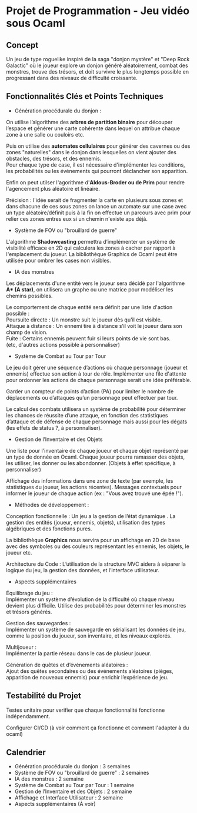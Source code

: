 # Projet de Programmation - Jeu vidéo sous Ocaml

## Concept

Un jeu de type roguelike inspiré de la saga "donjon mystère" et "Deep Rock Galactic" où le joueur explore un donjon généré aléatoirement, combat des monstres, trouve des trésors, et doit survivre le plus longtemps possible en progressant dans des niveaux de difficulté croissante.

## Fonctionnalités Clés et Points Techniques

- Génération procédurale du donjon :

On utilise l’algorithme des **arbres de partition binaire** pour découper l’espace et générer une carte cohérente dans lequel on attribue chaque zone à une salle ou couloirs etc.

Puis on utilise des **automates cellulaires** pour générer des cavernes ou des zones "naturelles" dans le donjon dans lesquelles on vient ajouter des obstacles, des trésors, et des ennemis.\
Pour chaque type de case, il est nécessaire d'implémenter les conditions, les probabilités ou les événements qui pourront déclancher son apparition.

Enfin on peut utilser l'agorithme d'**Aldous-Broder ou de Prim** pour rendre l'agencement plus aléatoire et linéaire.

Précision : l'idée serait de fragmenter la carte en plusieurs sous zones et dans chacune de ces sous zones on lance un automate sur une case avec un type aléatoire/définit puis à la fin on effectue un parcours avec prim pour relier ces zones entres eux si un chemin n'existe aps déjà.

<!--
-Structure des données du donjon
Le donjon peut être représenté comme une matrice 2D de cases, chaque case représentant un type de terrain (sol, mur, porte, etc.).
type cell = Wall | Floor | Door | Monster of int | Treasure of int
 -->

- Système de FOV ou "brouillard de guerre"

L'algorithme **Shadowcasting** permettra d’implémenter un système de visibilité efficace en 2D qui calculera les zones à cacher par rapport à l'emplacement du joueur.
La bibliothèque Graphics de Ocaml peut être utilisée pour ombrer les cases non visibles.

- IA des monstres

Les déplacements d'une entité vers le joueur sera décidé par l'algorithme **A\* (A star)**, on utilisera un graphe ou une matrice pour modéliser les chemins possibles.

Le comportement de chaque entité sera définit par une liste d'action possible :\
Poursuite directe : Un monstre suit le joueur dès qu'il est visible.\
Attaque à distance : Un ennemi tire à distance s’il voit le joueur dans son champ de vision.\
Fuite : Certains ennemis peuvent fuir si leurs points de vie sont bas.\
(etc, d'autres actions possible à personnaliser)

<!-- -Organisation du code IA
Modéliser les comportements sous forme de fonctions OCaml indépendantes pour chaque type d’ennemi. Cela rend le système de comportement plus facilement extensible. -->

- Système de Combat au Tour par Tour

Le jeu doit gérer une séquence d’actions où chaque personnage (joueur et ennemis) effectue son action à tour de rôle. Implémenter une file d'attente pour ordonner les actions de chaque personnage serait une idée préférable.

Garder un compteur de points d’action (PA) pour limiter le nombre de déplacements ou d’attaques qu’un personnage peut effectuer par tour.

Le calcul des combats utilisera un système de probabilité pour déterminer les chances de réussite d’une attaque, en fonction des statistiques d’attaque et de défense de chaque personnage mais aussi pour les dégats (les effets de status ?, à personnaliser).

- Gestion de l’Inventaire et des Objets

Une liste pour l'inventaire de chaque joueur et chaque objet représenté par un type de donnée en Ocaml.
Chaque joueur pourra ramasser des objets, les utiliser, les donner ou les abondonner.
(Objets à effet spécifique, à personnaliser)

Affichage des informations dans une zone de texte (par exemple, les statistiques du joueur, les actions récentes).
Messages contextuels pour informer le joueur de chaque action (ex : "Vous avez trouvé une épée !").

- Méthodes de développement :

Conception fonctionnelle : Un jeu a la gestion de l’état dynamique . La gestion des entités (joueur, ennemis, objets), utilisation des types algébriques et des fonctions pures.

La bibliothèque **Graphics** nous servira pour un affichage en 2D de base avec des symboles ou des couleurs représentant les ennemis, les objets, le joueur etc.

Architecture du Code : L’utilisation de la structure MVC aidera à séparer la logique du jeu, la gestion des données, et l’interface utilisateur.

- Aspects supplémentaires

Équilibrage du jeu :\
Implémenter un système d’évolution de la difficulté où chaque niveau devient plus difficile. Utilise des probabilités pour déterminer les monstres et trésors générés.

Gestion des sauvegardes :\
Implémenter un système de sauvegarde en sérialisant les données de jeu, comme la position du joueur, son inventaire, et les niveaux explorés.

Multijoueur :\
Implémenter la partie réseau dans le cas de plusieur joueur.

Génération de quêtes et d’événements aléatoires :\
Ajout des quêtes secondaires ou des événements aléatoires (pièges, apparition de nouveaux ennemis) pour enrichir l’expérience de jeu.

## Testabilité du Projet

Testes unitaire pour verifier que chaque fonctionnalité fonctionne indépendamment.

Configurer CI/CD (à voir comment ça fonctionne et comment l'adapter à du ocaml)

## Calendrier

- Génération procédurale du donjon : 3 semaines
- Système de FOV ou "brouillard de guerre" : 2 semaines
- IA des monstres : 2 semaine
- Système de Combat au Tour par Tour : 1 semaine
- Gestion de l’Inventaire et des Objets : 2 semaine
- Affichage et Interface Utilisateur : 2 semaine
- Aspects supplémentaires (À voir)
